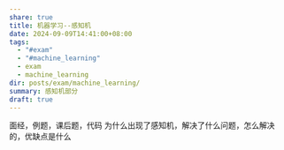 ```yaml
---
share: true
title: 机器学习--感知机
date: 2024-09-09T14:41:00+08:00
tags:
  - "#exam"
  - "#machine_learning"
  - exam
  - machine_learning
dir: posts/exam/machine_learning/
summary: 感知机部分
draft: true
---
```


面经，例题，课后题，代码
为什么出现了感知机，解决了什么问题，怎么解决的，优缺点是什么


